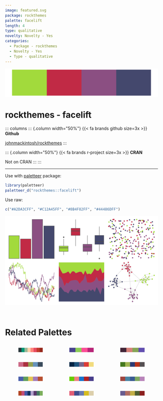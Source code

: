 ```yaml
---
image: featured.svg
package: rockthemes
palette: facelift
length: 4
type: qualitative
novelty: Novelty - Yes
categories:
  - Package - rockthemes
  - Novelty - Yes
  - Type - qualitative
---
```


![](featured.svg)

# rockthemes - facelift 

::: columns
::: {.column width="50%"}
{{< fa brands github size=3x >}}
**Github**

[johnmackintosh/rockthemes](https://github.com/johnmackintosh/rockthemes)
:::

::: {.column width="50%"}
{{< fa brands r-project size=3x >}}
**CRAN**

Not on CRAN
:::
:::

<hr> 

Use with [paletteer](https://emilhvitfeldt.github.io/paletteer/) package:

```r
library(paletteer)
paletteer_d("rockthemes::facelift")
```

Use raw:

```r
c("#A2DA3CFF", "#C12A45FF", "#8B4F82FF", "#44486DFF")
``` 

![](examples.svg) 

<br>

# Related Palettes

<div class="list" style="display: grid; grid-template-columns: auto auto auto;"> <figure class="figure">
<a href="../../awtools/a_palette/"> <img src="../../awtools/a_palette/featured.svg" style="width: 100%;" class="figure-img"></a>
</figure> <figure class="figure">
<a href="../../rockthemes/deelite/"> <img src="../../rockthemes/deelite/featured.svg" style="width: 100%;" class="figure-img"></a>
</figure> <figure class="figure">
<a href="../../rockthemes/husker/"> <img src="../../rockthemes/husker/featured.svg" style="width: 100%;" class="figure-img"></a>
</figure> <figure class="figure">
<a href="../../fishualize/Oncorhynchus_nerka/"> <img src="../../fishualize/Oncorhynchus_nerka/featured.svg" style="width: 100%;" class="figure-img"></a>
</figure> <figure class="figure">
<a href="../../NatParksPalettes/Volcanoes/"> <img src="../../NatParksPalettes/Volcanoes/featured.svg" style="width: 100%;" class="figure-img"></a>
</figure> <figure class="figure">
<a href="../../Manu/Kakariki/"> <img src="../../Manu/Kakariki/featured.svg" style="width: 100%;" class="figure-img"></a>
</figure> <figure class="figure">
<a href="../../lisa/GustavKlimt/"> <img src="../../lisa/GustavKlimt/featured.svg" style="width: 100%;" class="figure-img"></a>
</figure> <figure class="figure">
<a href="../../RSkittleBrewer/wildberry/"> <img src="../../RSkittleBrewer/wildberry/featured.svg" style="width: 100%;" class="figure-img"></a>
</figure> <figure class="figure">
<a href="../../lisa/ClaudeMonet_1/"> <img src="../../lisa/ClaudeMonet_1/featured.svg" style="width: 100%;" class="figure-img"></a>
</figure> <figure class="figure">
<a href="../../MetBrewer/Thomas/"> <img src="../../MetBrewer/Thomas/featured.svg" style="width: 100%;" class="figure-img"></a>
</figure> <figure class="figure">
<a href="../../lisa/JamesRosenquist/"> <img src="../../lisa/JamesRosenquist/featured.svg" style="width: 100%;" class="figure-img"></a>
</figure> <figure class="figure">
<a href="../../lisa/OdilonRedon/"> <img src="../../lisa/OdilonRedon/featured.svg" style="width: 100%;" class="figure-img"></a>
</figure> 
</div>
